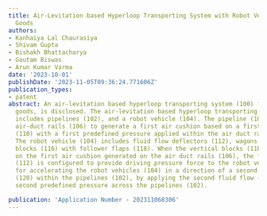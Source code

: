 ```yaml
---
title: Air-Levitation based Hyperloop Transporting System with Robot Vehicle for Transporting
  Goods
authors:
- Kanhaiya Lal Chaurasiya
- Shivam Gupta
- Bishakh Bhattacharya
- Gautam Biswas
- Arun Kumar Varma
date: '2023-10-01'
publishDate: '2023-11-05T09:36:24.771606Z'
publication_types:
- patent
abstract: An air-levitation based hyperloop transporting system (100) for transporting
  goods, is disclosed. The air-levitation based hyperloop transporting system (100)
  includes pipelines (102), and a robot vehicle (104). The pipeline (102) includes
  air-duct rails (106) to generate a first air cushion based on a first fluid flow
  (110) with a first predefined pressure applied within the air duct rails (106).
  The robot vehicle (104) includes fluid flow deflectors (112), wagons (114), vertical
  blocks (116) with follower flaps (118). When the vertical blocks (116) is levitated
  on the first air cushion generated on the air duct rails (106), the fluid flow deflectors
  (112) is configured to provide driving pressure force to the robot vehicles (104)
  for accelerating the robot vehicles (104) in a direction of a second fluid flow
  (120) within the pipelines (102), by applying the second fluid flow (120) with the
  second predefined pressure across the pipelines (102).

publication: 'Application Number - 202311068306'
---
```

